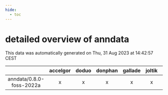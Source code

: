```yaml
---
hide:
  - toc
---
```


detailed overview of anndata
============================


This data was automatically generated on Thu, 31 Aug 2023 at 14:42:57 CEST  

| |accelgor|doduo|donphan|gallade|joltik|skitty|swalot|victini|
| :---: | :---: | :---: | :---: | :---: | :---: | :---: | :---: | :---: |
|anndata/0.8.0-foss-2022a|x|x|x|x|x|x|x|x|
